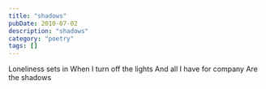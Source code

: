 ```yaml
---
title: "shadows"
pubDate: 2010-07-02
description: "shadows"
category: "poetry"
tags: []
---
```


Loneliness sets in
When I turn off the lights
And all I have for company
Are the shadows
